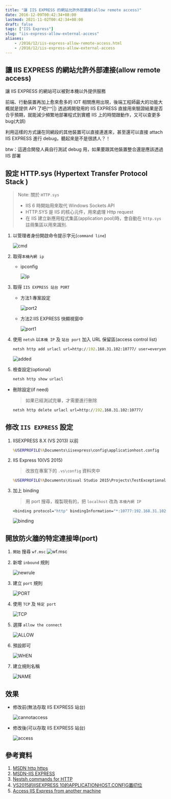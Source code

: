 ```yaml
---
title: "讓 IIS EXPRESS 的網站允許外部連接(allow remote access)"
date: 2016-12-09T00:42:34+08:00
lastmod: 2021-11-02T00:42:34+08:00
draft: false
tags: ["IIS Express"]
slug: "iis-express-allow-external-access"
aliases:
    - /2016/12/iis-express-allow-remote-access.html
    - /2016/12/iis-express-allow-external-access
---
```

## 讓 IIS EXPRESS 的網站允許外部連接(allow remote access)

讓 IIS EXPRESS 的網站可以被對本機以外提供服務

前端、行動裝置再加上愈來愈多的 IOT 相關應用出現，後端工程師最大的功能大概就是提供 API 了吧(^^||)
透過將開發用的 IIS EXPRESS 直接用來驗證結果是否合乎預期，就能減少頻繁地部署程式到實體 IIS 上的時間跟動作，又可以查更多bug(大誤)

利用這樣的方式讓在同網段的其他裝置可以直接連進來，甚至還可以直接 attach IIS EXPRESS 進行 debug，聽起來是不是很誘人？！

btw：這適合開發人員自行測試 debug 用，如果要跟其他裝置整合還是應該透過 IIS 部署

## 設定 HTTP.sys (Hypertext Transfer Protocol Stack )

> Note: 關於 `HTTP.sys`
>
> - IIS 6 時開始用來取代 Windows Sockets API
> - HTTP.SYS 是 IIS 的核心元件，用來處理 Http request
> - 在 IIS 建立新應用程式集區(application pool)時，會自動在 `http.sys` 註冊集區以用來識別.

1. 以管理者身份開啟命令提示字元(`command line`)

    ![cmd](https://trello-attachments.s3.amazonaws.com/580596fb744dfbc732854015/377x256/d5f3403d2adf9fa5eea5f66fbdd676cf/commandline_win10_%E7%BB%93%E6%9E%9C.png)

2. 取得`本機內網 ip`
    - ipconfig

        ![ip](https://trello-attachments.s3.amazonaws.com/580596fb744dfbc732854015/855x196/1a5927d40ba782da8e4a340f6bef17e7/localip_%E7%BB%93%E6%9E%9C.png)

3. 取得 `IIS EXPRESS 站台 PORT`
    - 方法1:專案設定

        ![port2](https://trello-attachments.s3.amazonaws.com/580596fb744dfbc732854015/1200x534/b53efbbdcae6cceaf9eafe62b85d41dc/port2_%E7%BB%93%E6%9E%9C.png)

    - 方法2:IIS EXPRESS 快顯視窗中

        ![port1](https://trello-attachments.s3.amazonaws.com/580596fb744dfbc732854015/454x153/fb472d9acf3f9ae891dca7dda4a55229/port_%E7%BB%93%E6%9E%9C.png)

4. 使用 `netsh` 以`本機 IP` 及 `站台 port` 加入 URL 保留區(access control list)

    ```cmd
    netsh http add urlacl url=http://192.168.31.102:10777/ user=everyone
    ```

    ![added](https://trello-attachments.s3.amazonaws.com/580596fb744dfbc732854015/988x651/03619f68b409c9169c250b41cd0861f8/added_%E7%BB%93%E6%9E%9C.png)

5. 檢查設定(optional)

    ```cmd
    netsh http show urlacl
    ```

- 刪除設定(if need)

    >如果已經測試完畢，才需要進行刪除

    ```cmd
    netsh http delete urlacl url=http://192.168.31.102:10777/
    ```

## 修改 `IIS EXPRESS` 設定

1. IISEXPRESS 8.X (VS 2013) 以前

    ```cmd
    %USERPROFILE%\Documents\iisexpress\config\applicationhost.config
    ```

2. IIS Express 10(VS 2015)

    >改放在專案下的 `.vs\config` 資料夾中

    ```cmd
    %USERPROFILE%\Documents\Visual Studio 2015\Projects\TestExceptional\.vs\config\applicationhost.config
    ```

3. 加上 binding

    >用 port 搜尋，複製現有的，把 `localhost` 改為 `本機內網 IP`

    ```cmd
    <binding protocol="http" bindingInformation="*:10777:192.168.31.102" />
    ```

    ![binding](https://trello-attachments.s3.amazonaws.com/580596fb744dfbc732854015/1200x153/5f416fa4c798685e6023faf4e5e2ceae/binding_%E7%BB%93%E6%9E%9C.png)

## 開放防火牆的特定連接埠(port)

1. `開始` 搜尋 `wf.msc`
    ![wf.msc](https://trello-attachments.s3.amazonaws.com/580596fb744dfbc732854015/518x870/30fe96e7eba4b7fc141808af1145c205/wf1_%E7%BB%93%E6%9E%9C.png)

2. 新增 `inbound` 規則

    ![newrule](https://trello-attachments.s3.amazonaws.com/580596fb744dfbc732854015/1200x316/a9cc253b079013c62e96e664bf83b855/wf2_%E7%BB%93%E6%9E%9C.png)

3. 建立 `port` 規則

    ![PORT](https://trello-attachments.s3.amazonaws.com/580596fb744dfbc732854015/1070x871/5195ba38d5ed3af81b5c617a946b1280/wf3_%E7%BB%93%E6%9E%9C.png)

4. 使用 `TCP` 及 `特定 port`

    ![TCP](https://trello-attachments.s3.amazonaws.com/580596fb744dfbc732854015/1070x871/c94b260789f924452eeaedf47c9e8f64/wf4_%E7%BB%93%E6%9E%9C.png)

5. 選擇 `allow the connect`

    ![ALLOW](https://trello-attachments.s3.amazonaws.com/580596fb744dfbc732854015/1070x871/1c13924829503fed0f04189c81c4d80c/wf5_%E7%BB%93%E6%9E%9C.png)

6. 預設即可

    ![WHEN](https://trello-attachments.s3.amazonaws.com/580596fb744dfbc732854015/1070x871/5aeb39f4e1a5afd515306b52eb6800ab/wf6_%E7%BB%93%E6%9E%9C.png)

7. 建立規則名稱

    ![NAME](https://trello-attachments.s3.amazonaws.com/580596fb744dfbc732854015/1070x871/aeb5d48450ae2e56b694bc92f2c80178/wf7_%E7%BB%93%E6%9E%9C.png)

## 效果

- 修改前(無法存取 IIS EXPRESS 站台)

    ![cannotaccess](https://trello-attachments.s3.amazonaws.com/580596fb744dfbc732854015/1003x659/3c885a15dfcf49cea3332155d360df17/cannot_%E7%BB%93%E6%9E%9C.png)

- 修改後(可以存取 IIS EXPRESS 站台)

    ![access](https://trello-attachments.s3.amazonaws.com/580596fb744dfbc732854015/1200x534/5af8d857e938fd2436132de04c8d59ca/ok_%E7%BB%93%E6%9E%9C.png)

## 參考資料

1. [MSDN http https](https://msdn.microsoft.com/zh-tw/library/ms733768.aspx?WT.mc_id=DOP-MVP-5002594)
2. [MSDN-IIS EXPRESS](https://msdn.microsoft.com/zh-tw/library/58wxa9w5%28v=vs.120%29.aspx?f=255&MSPPError=-2147217396&WT.mc_id=DOP-MVP-5002594)
3. [Nestsh commands for HTTP](https://msdn.microsoft.com/en-us/library/windows/desktop/cc307236.aspx?WT.mc_id=DOP-MVP-5002594)
4. [VS2015的IISEXPRESS 10的APPLICATIONHOST.CONFIG置叨位](http://blog.kkbruce.net/2015/07/where-vs2015-iisexpress-10-applicationhostconfig.html)
5. [Access IIS Express from another machine](http://bendetat.com/access-iis-express-from-another-machine.html)
